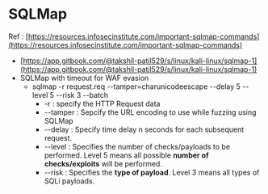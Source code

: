 # SQLMap

Ref : [https://resources.infosecinstitute.com/important-sqlmap-commands](https://resources.infosecinstitute.com/important-sqlmap-commands)

* [https://app.gitbook.com/@takshil-patil529/s/linux/kali-linux/sqlmap-1](https://app.gitbook.com/@takshil-patil529/s/linux/kali-linux/sqlmap-1)
* SQLMap with timeout for WAF evasion
  * sqlmap -r request.req --tamper=charunicodeescape --delay 5 --level 5 --risk 3 --batch
    * -r : specify the HTTP Request data
    * --tamper : Sepcify the URL encoding to use while fuzzing using SQLMap
    * --delay : Specify time delay n seconds for each subsequent request.
    * --level : Specifies the number of checks/payloads to be performed. Level 5 means all possible **number of checks/exploits** will be performed.
    * --risk : Specifies the **type of payload**. Level 3 means all types of SQLi payloads.



